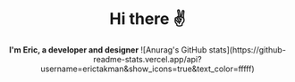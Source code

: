 <div align="center">
  <h1>Hi there ✌️</h1>
</div>

<div align="center">
  <b>I'm Eric, a developer and designer</b>
  ![Anurag's GitHub stats](https://github-readme-stats.vercel.app/api?username=erictakman&show_icons=true&text_color=fffff)
</div>
